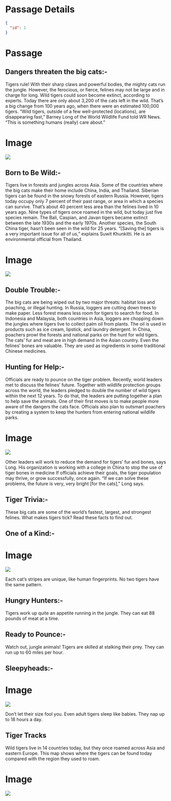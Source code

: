
# Passage Details
```json
{
  "id": 1
}
```

# Passage

## Dangers threaten the big cats:-
Tigers rule! With their sharp claws and powerful bodies, the mighty cats run the jungle. However, the ferocious, or fierce, felines may not be large and in charge for long.
Wild tigers could soon become extinct, according to experts. Today there are only about 3,200 of the cats left in the wild. That’s a big change from 100 years ago, when there were an estimated 100,000 tigers.
“Wild tigers, outside of a few well-protected (locations), are disappearing fast,” Barney Long of the World Wildlife Fund told WR News. “This is something humans (really) care about.”


# Image
![](passage1/images/img1.jpg)


## Born to Be Wild:-
Tigers live in forests and jungles across Asia. Some of the countries where the big cats make their home include China, India, and Thailand. Siberian tigers can be found in the snowy forests of eastern Russia.
However, tigers today occupy only 7 percent of their past range, or area in which a species can survive. That’s about 40 percent less area than the felines lived in 10 years ago.
Nine types of tigers once roamed in the wild, but today just five species remain. The Bali, Caspian, and Javan tigers became extinct between the late 1930s and the early 1970s. Another species, the South China tiger, hasn’t been seen in the wild for 25 years.
“[Saving the] tigers is a very important issue for all of us,” explains Suwit Khunkitti. He is an environmental official from Thailand.


# Image
![](passage1/images/img2.jpg)


## Double Trouble:-
The big cats are being wiped out by two major threats: habitat loss and poaching, or illegal hunting. In Russia, loggers are cutting down trees to make paper. Less forest means less room for tigers to search for food.
In Indonesia and Malaysia, both countries in Asia, loggers are chopping down the jungles where tigers live to collect palm oil from plants. The oil is used in products such as ice cream, lipstick, and laundry detergent.
In China, poachers prowl the forests and national parks on the hunt for wild tigers. The cats’ fur and meat are in high demand in the Asian 
country. Even the felines’ bones are valuable. They are used as ingredients in some traditional Chinese medicines.


## Hunting for Help:-
Officials are ready to pounce on the tiger problem. Recently, world leaders met to discuss the felines’ future. Together with wildlife protection groups across the world, the leaders pledged to double the number of wild tigers within the next 12 years.
To do that, the leaders are putting together a plan to help save the animals. One of their first moves is to make people more aware of the dangers the cats face. Officials also plan to outsmart poachers by creating a system to keep the hunters from entering national wildlife parks.


# Image
![](passage1/images/img3.jpg)

Other leaders will work to reduce the demand for tigers’ fur and bones, says Long. His organization is working with a college in China to 
stop the use of tiger bones in medicine
If officials achieve their goals, the tiger population may thrive, or grow successfully, once again. “If we can solve these problems, the future is very, very bright [for the cats],” Long says.


## Tiger Trivia:-
These big cats are some of the world’s fastest, largest, and strongest felines. What makes tigers tick? Read these facts to find out.


## One of a Kind:-

# Image
![](passage1/images/img4.jpg)

Each cat’s stripes are unique, like human fingerprints. No two tigers have the same pattern.


## Hungry Hunters:-
Tigers work up quite an appetite running in the jungle. They can eat 88 pounds of meat at a time.


## Ready to Pounce:-
Watch out, jungle animals! Tigers are skilled at stalking their prey. They can run up to 60 miles per hour.


## Sleepyheads:-

# Image
![](passage1/images/img5.jpg)

Don’t let their size fool you. Even adult tigers sleep like babies. They nap up to 18 hours a day.


## Tiger Tracks
Wild tigers live in 14 countries today, but they once roamed across Asia and eastern Europe.
This map shows where the tigers can be found today compared with the region they used to roam.


# Image
![](passage1/images/img6.jpg)
